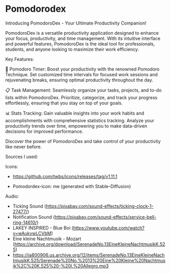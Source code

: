 # Pomodorodex
 
Introducing PomodoroDex - Your Ultimate Productivity Companion!

PomodoroDex is a versatile productivity application designed to enhance your focus, productivity, and time management. With its intuitive interface and powerful features, PomodoroDex is the ideal tool for professionals, students, and anyone looking to maximize their work efficiency.

Key Features:

🍅 Pomodoro Timer: Boost your productivity with the renowned Pomodoro Technique. Set customized time intervals for focused work sessions and rejuvenating breaks, ensuring optimal productivity throughout the day.

📋 Task Management: Seamlessly organize your tasks, projects, and to-do lists within PomodoroDex. Prioritize, categorize, and track your progress effortlessly, ensuring that you stay on top of your goals.

📊 Stats Tracking: Gain valuable insights into your work habits and accomplishments with comprehensive statistics tracking. Analyze your productivity trends over time, empowering you to make data-driven decisions for improved performance.

Discover the power of PomodoroDex and take control of your productivity like never before. 


Sources I used:

Icons: 

- https://github.com/twbs/icons/releases/tag/v1.11.1

- Pomodordex-icon: me (generated with Stable-Diffusion)

Audio:

- Ticking Sound (https://pixabay.com/sound-effects/ticking-clock-1-27477/)
- Notification Sound (https://pixabay.com/sound-effects/service-bell-ring-14610/)
- LAKEY INSPIRED - Blue Boi (https://www.youtube.com/watch?v=wAukvwLCVbM)
- Eine kleine Nachtmusik - Mozart (https://archive.org/download/SerenadeNo.13EineKleineNachtmusikK.525)
- https://ia800906.us.archive.org/12/items/SerenadeNo.13EineKleineNachtmusikK.525/Serenade%20No.%2013%20Eine%20Kleine%20Nachtmusik%2C%20K.525%20-%20I.%20Allegro.mp3
